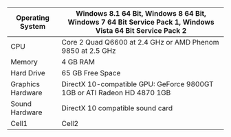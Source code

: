 

Operating System | Windows 8.1 64 Bit, Windows 8 64 Bit, Windows 7 64 Bit Service Pack 1, Windows Vista 64 Bit Service Pack 2|
-----|-----|
CPU | Core 2 Quad Q6600 at 2.4 GHz or AMD Phenom 9850 at 2.5 GHz|
Memory | 4 GB RAM|
Hard Drive | 65 GB Free Space|
Graphics Hardware | 	DirectX 10-compatible GPU: GeForce 9800GT 1GB or ATI Radeon HD 4870 1GB|
Sound Hardware | DirectX 10 compatible sound card|
Cell1 | Cell2|
